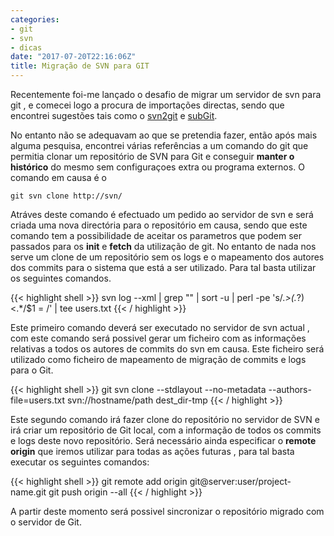 ```yaml
---
categories:
- git
- svn
- dicas
date: "2017-07-20T22:16:06Z"
title: Migração de SVN para GIT
---
```


Recentemente foi-me lançado o desafio de migrar um servidor de svn para git , e comecei logo a procura de importações directas,
sendo que encontrei sugestões tais como o  [svn2git](https://github.com/nirvdrum/svn2git/ "svn2git") e [subGit](http://subgit.com/,"subit").

No entanto não se adequavam ao que se pretendia fazer, então após mais alguma pesquisa, encontrei várias referências a um comando do git que permitia
clonar um repositório de SVN para Git e conseguir **manter o histórico** do mesmo sem configuraçoes extra ou programa externos. O comando em causa é o

`
git svn clone http://svn/
`

Atráves deste comando é efectuado um pedido ao servidor de svn e será criada uma nova directória para o repositório em causa, sendo que este comando tem a possibilidade de aceitar os parametros que podem ser passados para os **init** e **fetch** da utilização de git.
No entanto de nada nos serve um clone de um
repositório sem os logs e o mapeamento dos autores dos commits para o sistema que está a ser utilizado. Para tal basta utilizar os seguintes comandos.

{{< highlight shell >}}
svn log --xml | grep "<author>" | sort -u | perl -pe 's/.*>(.*?)<.*/$1 = /' | tee users.txt
{{< / highlight >}}

Este primeiro comando deverá ser executado no servidor de svn actual , com este comando será possivel gerar um ficheiro com as informações relativas a todos
os autores de commits do svn em causa. Este ficheiro será utilizado como ficheiro de mapeamento de migração de commits e logs para o Git.

{{< highlight shell >}}
git svn clone --stdlayout --no-metadata --authors-file=users.txt svn://hostname/path dest_dir-tmp
{{< / highlight >}}

Este segundo comando irá fazer clone do repositório no servidor de SVN e irá criar um repositório de Git local, com a informação de todos os commits e logs deste novo repositório.
Será necessário ainda especificar o **remote origin** que iremos utilizar para todas as ações futuras , para tal basta executar os seguintes comandos:

{{< highlight shell >}}
git remote add origin git@server:user/project-name.git
git push origin --all
{{< / highlight >}}


A partir deste momento será possivel sincronizar o repositório migrado com o servidor de Git.

